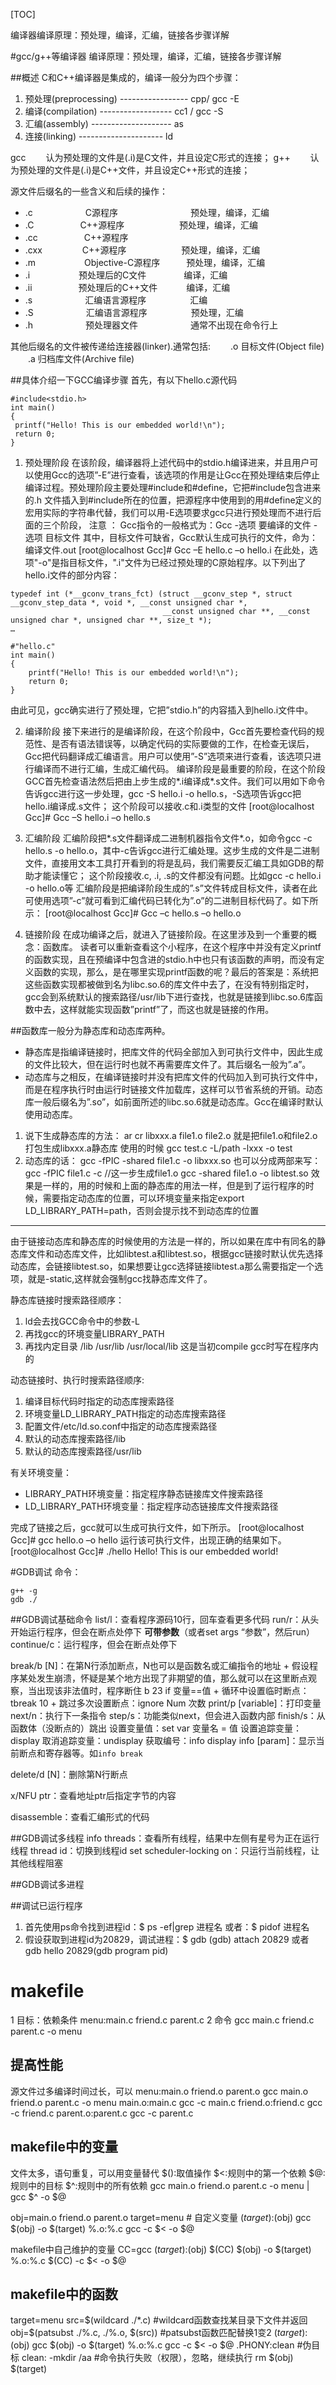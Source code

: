 [TOC]

编译器编译原理：预处理，编译，汇编，链接各步骤详解

#gcc/g++等编译器 编译原理：预处理，编译，汇编，链接各步骤详解

##概述
C和C++编译器是集成的，编译一般分为四个步骤：
1. 预处理(preprocessing)  ----------------- cpp/ gcc -E 
2. 编译(compilation) ------------------ cc1 / gcc -S
3. 汇编(assembly)  -------------------- as
4. 连接(linking) --------------------- ld 

gcc
　　认为预处理的文件是(.i)是C文件，并且设定C形式的连接；
g++
　　认为预处理的文件是(.i)是C++文件，并且设定C++形式的连接；

源文件后缀名的一些含义和后续的操作：
+ .c　　　　　　C源程序　　　　　　　　 预处理，编译，汇编
+ .C　　　　　  C++源程序　　  　　　　预处理，编译，汇编
+ .cc　　　　　 C++源程序　　
+ .cxx 　　　　 C++源程序　　　　  　　预处理，编译，汇编
+ .m 　　　　　 Objective-C源程序　　　预处理，编译，汇编
+ .i 　　　　　 预处理后的C文件　　 　　编译，汇编
+ .ii　　　　　 预处理后的C++文件　　　 编译，汇编
+ .s　　　　　　汇编语言源程序　　　　　汇编
+ .S　　　　　　汇编语言源程序　　　　　预处理，汇编
+ .h　　　　　　预处理器文件　　　　　　通常不出现在命令行上　 

其他后缀名的文件被传递给连接器(linker).通常包括:
　　.o 目标文件(Object file)
　　.a 归档库文件(Archive file)


##具体介绍一下GCC编译步骤
首先，有以下hello.c源代码
```
#include<stdio.h>
int main()
{
 printf("Hello! This is our embedded world!\n");
 return 0;
}
```

1. 预处理阶段
在该阶段，编译器将上述代码中的stdio.h编译进来，并且用户可以使用Gcc的选项”-E”进行查看，该选项的作用是让Gcc在预处理结束后停止编译过程。预处理阶段主要处理#include和#define，它把#include包含进来的.h 文件插入到#include所在的位置，把源程序中使用到的用#define定义的宏用实际的字符串代替，我们可以用-E选项要求gcc只进行预处理而不进行后面的三个阶段，
注意 ： Gcc指令的一般格式为：Gcc -选项 要编译的文件 -选项 目标文件
其中，目标文件可缺省，Gcc默认生成可执行的文件，命为：编译文件.out
[root@localhost Gcc]# Gcc –E hello.c –o hello.i
在此处，选项"-o"是指目标文件，".i"文件为已经过预处理的C原始程序。以下列出了hello.i文件的部分内容：
```
typedef int (*__gconv_trans_fct) (struct __gconv_step *, struct __gconv_step_data *, void *, __const unsigned char *,
	                              __const unsigned char **, __const unsigned char *, unsigned char **, size_t *);
…

#"hello.c"
int main()
{
    printf("Hello! This is our embedded world!\n");
    return 0;
} 
```
由此可见，gcc确实进行了预处理，它把”stdio.h”的内容插入到hello.i文件中。

2. 编译阶段
接下来进行的是编译阶段，在这个阶段中，Gcc首先要检查代码的规范性、是否有语法错误等，以确定代码的实际要做的工作，在检查无误后，Gcc把代码翻译成汇编语言。用户可以使用”-S”选项来进行查看，该选项只进行编译而不进行汇编，生成汇编代码。
编译阶段是最重要的阶段，在这个阶段GCC首先检查语法然后把由上步生成的*.i编译成*.s文件。我们可以用如下命令告诉gcc进行这一步处理，gcc -S hello.i -o hello.s，-S选项告诉gcc把hello.i编译成.s文件；
这个阶段可以接收.c和.i类型的文件
[root@localhost Gcc]# Gcc –S hello.i –o hello.s

3. 汇编阶段
汇编阶段把*.s文件翻译成二进制机器指令文件*.o，如命令gcc -c hello.s -o hello.o，其中-c告诉gcc进行汇编处理。这步生成的文件是二进制文件，直接用文本工具打开看到的将是乱码，我们需要反汇编工具如GDB的帮助才能读懂它；
这个阶段接收.c, .i, .s的文件都没有问题。比如gcc -c hello.i -o hello.o等
汇编阶段是把编译阶段生成的”.s”文件转成目标文件，读者在此可使用选项”-c”就可看到汇编代码已转化为”.o”的二进制目标代码了。如下所示： 
[root@localhost Gcc]# Gcc –c hello.s –o hello.o

4. 链接阶段
在成功编译之后，就进入了链接阶段。在这里涉及到一个重要的概念：函数库。
读者可以重新查看这个小程序，在这个程序中并没有定义printf的函数实现，且在预编译中包含进的stdio.h中也只有该函数的声明，而没有定义函数的实现，那么，是在哪里实现printf函数的呢？最后的答案是：系统把这些函数实现都被做到名为libc.so.6的库文件中去了，在没有特别指定时，gcc会到系统默认的搜索路径/usr/lib下进行查找，也就是链接到libc.so.6库函数中去，这样就能实现函数”printf”了，而这也就是链接的作用。

##函数库一般分为静态库和动态库两种。
+ 静态库是指编译链接时，把库文件的代码全部加入到可执行文件中，因此生成的文件比较大，但在运行时也就不再需要库文件了。其后缀名一般为”.a”。
+ 动态库与之相反，在编译链接时并没有把库文件的代码加入到可执行文件中，而是在程序执行时由运行时链接文件加载库，这样可以节省系统的开销。动态库一般后缀名为”.so”，如前面所述的libc.so.6就是动态库。Gcc在编译时默认使用动态库。

1. 说下生成静态库的方法：
ar cr libxxx.a file1.o file2.o
就是把file1.o和file2.o打包生成libxxx.a静态库
使用的时候  gcc test.c -L/path -lxxx -o test
2. 动态库的话：
gcc -fPIC -shared file1.c -o libxxx.so
也可以分成两部来写：
gcc -fPIC file1.c -c //这一步生成file1.o
gcc -shared file1.o -o libtest.so
效果是一样的，用的时候和上面的静态库的用法一样，但是到了运行程序的时候，需要指定动态库的位置，可以环境变量来指定export LD_LIBRARY_PATH=path，否则会提示找不到动态库的位置
-----------
由于链接动态库和静态库的时候使用的方法是一样的，所以如果在库中有同名的静态库文件和动态库文件，比如libtest.a和libtest.so，根据gcc链接时默认优先选择动态库，会链接libtest.so，如果想要让gcc选择链接libtest.a那么需要指定一个选项，就是-static,这样就会强制gcc找静态库文件了。

静态库链接时搜索路径顺序：
1. ld会去找GCC命令中的参数-L
2. 再找gcc的环境变量LIBRARY_PATH
3. 再找内定目录 /lib   /usr/lib   /usr/local/lib 这是当初compile gcc时写在程序内的

动态链接时、执行时搜索路径顺序:
1. 编译目标代码时指定的动态库搜索路径
2. 环境变量LD_LIBRARY_PATH指定的动态库搜索路径
3. 配置文件/etc/ld.so.conf中指定的动态库搜索路径
4. 默认的动态库搜索路径/lib
5. 默认的动态库搜索路径/usr/lib

有关环境变量：
+ LIBRARY_PATH环境变量：指定程序静态链接库文件搜索路径
+ LD_LIBRARY_PATH环境变量：指定程序动态链接库文件搜索路径

完成了链接之后，gcc就可以生成可执行文件，如下所示。
[root@localhost Gcc]# gcc hello.o –o hello
运行该可执行文件，出现正确的结果如下。 
[root@localhost Gcc]# ./hello
Hello! This is our embedded world!


#GDB调试
命令：
```
g++ -g
gdb ./
```
##GDB调试基础命令
list/l：查看程序源码10行，回车查看更多代码
run/r：从头开始运行程序，但会在断点处停下 **可带参数**（或者set args “参数”，然后run）
continue/c：运行程序，但会在断点处停下

break/b [N]：在第N行添加断点，N也可以是函数名或汇编指令的地址
	+ 假设程序某处发生崩溃，怀疑是某个地方出现了非期望的值，那么就可以在这里断点观察，当出现该非法值时，程序断住 b 23 if 变量==值
	+ 循环中设置临时断点：tbreak 10
	+ 跳过多次设置断点：ignore Num 次数
print/p [variable]：打印变量
next/n：执行下一条指令
step/s：功能类似next，但会进入函数内部
finish/s：从函数体（没断点的）跳出
设置变量值：set var 变量名 = 值
设置追踪变量：display  取消追踪变量：undisplay  获取编号：info display
info [param]：显示当前断点和寄存器等。如`info break`

delete/d [N]：删除第N行断点

x/NFU ptr：查看地址ptr后指定字节的内容

disassemble<addr>：查看汇编形式的代码

##GDB调试多线程
info threads：查看所有线程，结果中左侧有星号为正在运行线程
thread id：切换到线程id
set scheduler-locking on：只运行当前线程，让其他线程阻塞

##GDB调试多进程

##调试已运行程序
1. 首先使用ps命令找到进程id：$ ps -ef|grep 进程名 或者：$ pidof 进程名
2. 假设获取到进程id为20829，调试进程：$ gdb (gdb) attach 20829 或者 gdb hello 20829(gdb program pid)

# makefile
1  目标：依赖条件     menu:main.c friend.c parent.c
2  <Tab>命令         	gcc main.c friend.c parent.c -o menu

## 提高性能
源文件过多编译时间过长，可以
menu:main.o friend.o parent.o
	gcc main.o friend.o parent.c -o menu
main.o:main.c
	gcc -c main.c
friend.o:friend.c
	gcc -c friend.c
parent.o:parent.c
	gcc -c parent.c

## makefile中的变量
文件太多，语句重复，可以用变量替代
$():取值操作
$<:规则中的第一个依赖
$@:规则中的目标
$^:规则中的所有依赖
gcc main.o friend.o parent.c -o menu | gcc $^ -o $@

obj=main.o friend.o parent.o
target=menu                   # 自定义变量
$(target):$(obj)
	gcc $(obj) -o $(target)
%.o:%.c
	gcc -c $< -o $@

makefile中自己维护的变量
CC=gcc
$(target):$(obj)
	$(CC) $(obj) -o $(target)
%.o:%.c
	$(CC) -c $< -o $@

## makefile中的函数
target=menu
src=$(wildcard ./*.c)                #wildcard函数查找某目录下文件并返回
obj=$(patsubst ./%.c, ./%.o, $(src)) #patsubst函数匹配替换1变2
$(target):$(obj)
	gcc $(obj) -o $(target)
%.o:%.c
	gcc -c $< -o $@
.PHONY:clean          #伪目标
clean:
	-mkdir /aa        #命令执行失败（权限），忽略，继续执行
	rm $(obj) $(target)